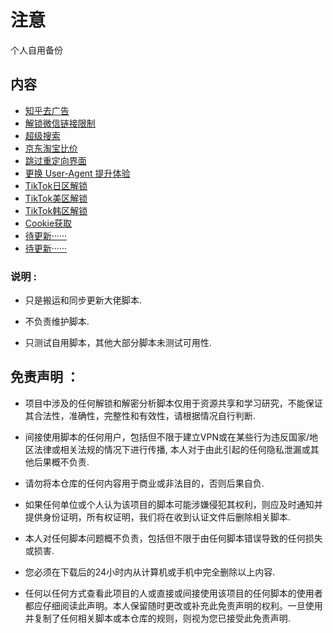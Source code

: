 # 注意
个人自用备份
## 内容
- [知乎去广告](https://raw.githubusercontent.com/54lxsx/Myself-Use/master/QuantumultX/myself-use/rewrite/zhihu.conf)
- [解锁微信链接限制](https://raw.githubusercontent.com/54lxsx/Myself-Use/master/QuantumultX/myself-use/rewrite/UnblockURLinWeChat.conf)
- [超级搜索](https://raw.githubusercontent.com/54lxsx/Myself-Use/master/QuantumultX/myself-use/rewrite/Q-Search.conf)
- [京东淘宝比价](https://raw.githubusercontent.com/54lxsx/Myself-Use/master/QuantumultX/myself-use/rewrite/PriceHistory.conf)
- [跳过重定向界面](https://raw.githubusercontent.com/54lxsx/Myself-Use/master/QuantumultX/myself-use/rewrite/noredirect.conf)
- [更换 User-Agent 提升体验](https://raw.githubusercontent.com/54lxsx/Myself-Use/master/QuantumultX/myself-use/rewrite/ChangeUA.conf)
- [TikTok日区解锁](https://raw.githubusercontent.com/54lxsx/Myself-Use/master/QuantumultX/myself-use/rewrite/TikTok_JP.conf)
- [TikTok美区解锁](https://raw.githubusercontent.com/54lxsx/Myself-Use/master/QuantumultX/myself-use/rewrite/TikTok_US.conf)
- [TikTok韩区解锁](https://raw.githubusercontent.com/54lxsx/Myself-Use/master/QuantumultX/myself-use/rewrite/TikTok_KR.conf)
- [Cookie获取](https://raw.githubusercontent.com/54lxsx/Myself-Use/master/QuantumultX/myself-use/rewrite/Get_Cookie.conf)
- [待更新······](https://raw.githubusercontent.com/54lxsx/Myself-Use/master/QuantumultX/myself-use/rewrite/)
- [待更新······](https://raw.githubusercontent.com/54lxsx/Myself-Use/master/QuantumultX/myself-use/rewrite/)
### 说明 :

* 只是搬运和同步更新大佬脚本.

* 不负责维护脚本.

* 只测试自用脚本，其他大部分脚本未测试可用性.
## 免责声明 ：

* 项目中涉及的任何解锁和解密分析脚本仅用于资源共享和学习研究，不能保证其合法性，准确性，完整性和有效性，请根据情况自行判断.

* 间接使用脚本的任何用户，包括但不限于建立VPN或在某些行为违反国家/地区法律或相关法规的情况下进行传播, 本人对于由此引起的任何隐私泄漏或其他后果概不负责.

* 请勿将本仓库的任何内容用于商业或非法目的，否则后果自负.

* 如果任何单位或个人认为该项目的脚本可能涉嫌侵犯其权利，则应及时通知并提供身份证明，所有权证明，我们将在收到认证文件后删除相关脚本.

* 本人对任何脚本问题概不负责，包括但不限于由任何脚本错误导致的任何损失或损害.

* 您必须在下载后的24小时内从计算机或手机中完全删除以上内容.

* 任何以任何方式查看此项目的人或直接或间接使用该项目的任何脚本的使用者都应仔细阅读此声明。本人保留随时更改或补充此免责声明的权利。一旦使用并复制了任何相关脚本或本仓库的规则，则视为您已接受此免责声明.

